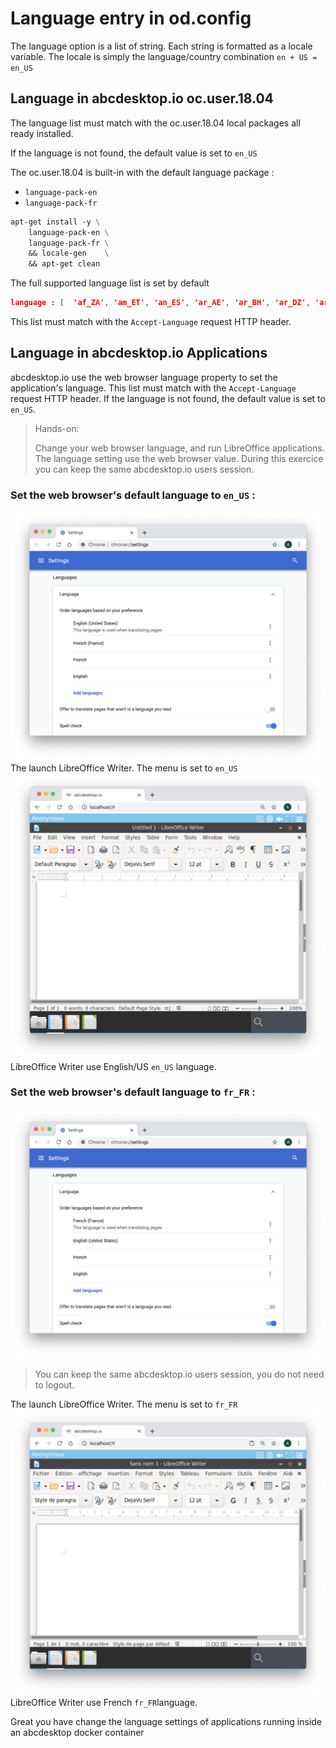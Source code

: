 # Language entry in od.config

The language option is a list of string. Each string is formatted as a locale variable.
The locale is simply the language/country combination ```en + US = en_US```


## Language in abcdesktop.io oc.user.18.04

The language list must match with the oc.user.18.04 local packages all ready installed.

If the language is not found, the default value is set to ```en_US```


The oc.user.18.04 is built-in with the default language package :

*  ```language-pack-en``` 
*  ```language-pack-fr```
  
  
```dockerfile
apt-get install -y \
	language-pack-en \
	language-pack-fr \
	&& locale-gen	 \
    && apt-get clean
```

The full supported language list is set by default 

```json
language : [  'af_ZA', 'am_ET', 'an_ES', 'ar_AE', 'ar_BH', 'ar_DZ', 'ar_EG', 'ar_IN', 'ar_IQ', 'ar_JO', 'ar_KW','ar_LB', 'ar_LY', 'ar_MA', 'ar_OM', 'ar_QA', 'ar_SA', 'ar_SD', 'ar_SY', 'ar_TN', 'ar_YE', 'as_IN', 'ast_ES', 'az_AZ', 'be_BY', 'bg_BG', 'bn_BD', 'bn_IN', 'bo_CN', 'bo_IN', 'br_FR', 'bs_BA', 'ca_AD', 'ca_ES', 'ca_FR', 'ca_IT', 'crh_UA', 'cs_CZ', 'cy_GB', 'da_DK', 'de_AT', 'de_BE', 'de_CH', 'de_DE', 'de_LI', 'de_LU', 'dz_BT', 'el_CY', 'el_GR', 'en_AG', 'en_AU', 'en_BW', 'en_CA', 'en_DK', 'en_GB', 'en_HK', 'en_IE', 'en_IN', 'en_NG', 'en_NZ', 'en_PH', 'en_SG', 'en_US', 'en_ZA', 'en_ZM', 'en_ZW', 'eo', 'eo_US', 'es_AR', 'es_BO', 'es_CL', 'es_CO', 'es_CR', 'es_CU', 'es_DO', 'es_EC', 'es_ES', 'es_GT', 'es_HN', 'es_MX', 'es_NI', 'es_PA', 'es_PE', 'es_PR', 'es_PY', 'es_SV', 'es_US', 'es_UY', 'es_VE', 'et_EE', 'eu_ES', 'eu_FR', 'fa_IR', 'fi_FI', 'fr_BE', 'fr_CA', 'fr_CH', 'fr_FR', 'fr_LU', 'ga_IE', 'gd_GB', 'gl_ES', 'gu_IN', 'he_IL', 'hi_IN', 'hr_HR', 'hu_HU', 'id_ID', 'is_IS', 'it_CH', 'it_IT', 'ja_JP', 'ka_GE', 'kk_KZ', 'km_KH', 'kn_IN', 'ko_KR', 'ku_TR', 'lt_LT', 'lv_LV', 'mai_IN', 'mk_MK', 'ml_IN', 'mn_MN', 'mr_IN', 'ms_MY', 'my_MM', 'nb_NO', 'nds_DE', 'nds_NL', 'ne_NP', 'nl_AW', 'nl_BE', 'nl_NL', 'nn_NO', 'oc_FR', 'or_IN', 'pa_IN', 'pa_PK', 'pl_PL', 'pt_BR', 'pt_PT', 'ro_RO', 'ru_RU', 'ru_UA', 'si_LK', 'sk_SK', 'sl_SI', 'sq_AL', 'sq_MK', 'sr_ME', 'sr_RS', 'sv_FI', 'sv_SE', 'ta_IN', 'ta_LK', 'te_IN', 'tg_TJ', 'th_TH', 'tr_CY', 'tr_TR', 'ug_CN', 'uk_UA', 'uz_UZ', 'vi_VN', 'xh_ZA', 'zh_CN', 'zh_HK', 'zh_SG', 'zh_TW' ]
```

This list must match with the ```Accept-Language``` request HTTP header.

## Language in abcdesktop.io Applications



abcdesktop.io use the web browser language property to set the application's language. This list must match with the ```Accept-Language``` request HTTP header. If the language is not found, the default value is set to ```en_US```.


> Hands-on: 
> 
> Change your web browser language, and run LibreOffice applications. The language setting use the web browser value. During this exercice you can keep the same abcdesktop.io users session.
> 

### Set the web browser's default language to ```en_US``` :

![web browser's default language to en_US](img/language_web_en_US.png)
The launch LibreOffice Writer. The menu is set to ```en_US```
![web browser's default language to en_US](img/language_writer_en_US.png)
LibreOffice Writer use English/US ```en_US``` language.

### Set the web browser's default language to ```fr_FR``` :
![web browser's default language to fr_FR](img/language_web_fr_FR.png)



> You can keep the same abcdesktop.io users session, you do not need to logout.

The launch LibreOffice Writer. The menu is set to ```fr_FR```
![web browser's default language to fr_FR](img/language_writer_fr_FR.png)
LibreOffice Writer use French ```fr_FR```language.

Great you have change the language settings of applications running inside an abcdesktop docker container
  
